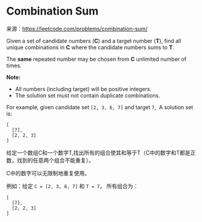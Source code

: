 # Combination Sum

来源：<https://leetcode.com/problems/combination-sum/>

Given a set of candidate numbers (**C**) and a target number (**T**), find all unique combinations in **C** where the candidate numbers sums to **T**.

The **same** repeated number may be chosen from **C** unlimited number of times.

**Note:**

- All numbers (including target) will be positive integers.
- The solution set must not contain duplicate combinations.

For example, given candidate set `[2, 3, 6, 7]` and target `7`, 
A solution set is: 

```
[
  [7],
  [2, 2, 3]
]
```

给定一个数组C和一个数字T,找出所有的组合使其和等于T（C中的数字和T都是正数，找到的任意两个组合不能重复）。

C中的数字可以无限制地重复使用。

例如：给定 `C = [2, 3, 6, 7]` 和 `T = 7`， 所有组合为：

```
[
  [7],
  [2, 2, 3]
]
```



